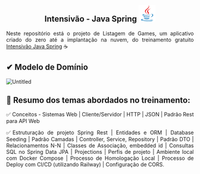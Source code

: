 <h2 align="center"> Intensivão - Java Spring <img width="45" src="https://raw.githubusercontent.com/devicons/devicon/master/icons/java/java-original.svg"></h2>

<div align="justify">

Neste repositório está o projeto de Listagem de Games, um aplicativo criado do zero até a implantação na nuvem, do treinamento gratuito [Intensivão Java Spring](https://devsuperior.com.br/) ☕
 
## ✔ Modelo de Domínio
  
 ![Untitled](https://github.com/juuwes/intensivo-java/assets/93749428/c2f5d937-ef4c-4475-901e-d55d2fcc0ad5)


## 🚩 Resumo dos temas abordados no treinamento:
✅ Conceitos - Sistemas Web | Cliente/Servidor | HTTP | JSON | Padrão Rest para API Web
  
✅Estruturação de projeto Spring Rest | Entidades e ORM | Database Seeding | Padrão Camadas | Controller, Service, Repository | Padrão DTO | Relacionamentos N-N | Classes de Associação, embedded id | Consultas SQL no Spring Data JPA | Projections | Perfis de projeto | Ambiente local com Docker Compose | Processo de Homologação Local | Processo de Deploy com CI/CD (utilizando Railway) | Configuração de CORS.

